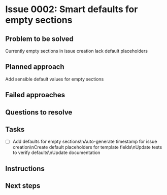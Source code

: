 # Issue 0002: Smart defaults for empty sections

## Problem to be solved
Currently empty sections in issue creation lack default placeholders

## Planned approach
Add sensible default values for empty sections

## Failed approaches


## Questions to resolve


## Tasks
- [ ] Add defaults for empty sections\nAuto-generate timestamp for issue creation\nCreate default placeholders for template fields\nUpdate tests to verify defaults\nUpdate documentation

## Instructions


## Next steps

